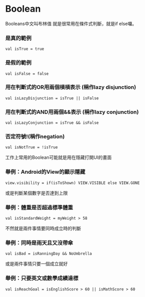 # Boolean

Booleans中文叫布林值
就是很常用在條件式判斷，就是if else囉。

### 是真的範例
```
val isTrue = true
```
### 是假的範例
```
val isFalse = false
```
### 用在判斷式的OR用兩個槓槓表示 (稱作lazy disjunction)
```
val isLazyDisjunction = isTrue || isFalse
```
### 用在判斷式的AND用兩個&&表示 (稱作lazy conjunction)
```
val isLazyConjunction = isTrue && isFalse
```
### 否定符號!(稱作negation)
```
val isNotTrue = !isTrue
```
工作上常用的Boolean可能就是用在隱藏打開UI的畫面

### 舉例：Android的View的顯示隱藏
```
view.visibility = if(isToShown) VIEW.VISIBLE else VIEW.GONE
```
或是判斷某個數字是否達到上限
### 舉例：體重是否超過標準體重
```
val isStandardWeight = myWeight > 58
```
不然就是兩件事情要同時成立時的判斷
### 舉例：同時是雨天且又沒帶傘
```
val isBad = isRanningDay && NoUmbrella
```
或是兩件事情只要一個成立就好
### 舉例：只要英文或數學成績達標
```
val isReachGoal = isEnglishScore > 60 || isMathScore > 60
```
